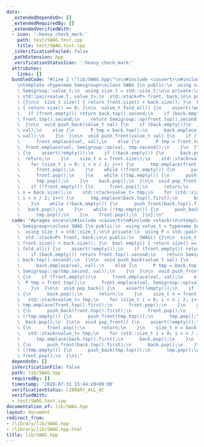 ```yaml
---
data:
  _extendedDependsOn: []
  _extendedRequiredBy: []
  _extendedVerifiedWith:
  - icon: ':heavy_check_mark:'
    path: test/SWAG.test.cpp
    title: test/SWAG.test.cpp
  _isVerificationFailed: false
  _pathExtension: hpp
  _verificationStatusIcon: ':heavy_check_mark:'
  attributes:
    links: []
  bundledCode: "#line 2 \"lib/SWAG.hpp\"\n\n#include <cassert>\n#include <stack>\n\
    \ntemplate <typename Semigroup>\nclass SWAG {\n public:\n  using value_t = typename\
    \ Semigroup::value_t;\n  using size_t = std::size_t;\n\n private:\n  using P =\
    \ std::pair<value_t, value_t>;\n  std::stack<P> front, back;\n\n public:\n  SWAG()\
    \ {}\n\n  size_t size() { return front.size() + back.size(); }\n  bool empty()\
    \ { return size() == 0; }\n\n  value_t fold_all() {\n    assert(!empty());\n \
    \   if (front.empty()) return back.top().second;\n    if (back.empty()) return\
    \ front.top().second;\n    return Semigroup::op(front.top().second, back.top().second);\n\
    \  }\n\n  void push_back(value_t val) {\n    if (back.empty())\n      back.emplace(val,\
    \ val);\n    else {\n      P tmp = back.top();\n      back.emplace(val, Semigroup::op(tmp.second,\
    \ val));\n    }\n  }\n\n  void push_front(value_t val) {\n    if (front.empty())\n\
    \      front.emplace(val, val);\n    else {\n      P tmp = front.top();\n    \
    \  front.emplace(val, Semigroup::op(val, tmp.second));\n    }\n  }\n\n  void pop_back()\
    \ {\n    assert(!empty());\n    if (!back.empty()) {\n      back.pop();\n    \
    \  return;\n    }\n    size_t n = front.size();\n    std::stack<value_t> tmp;\n\
    \    for (size_t i = 0; i < n / 2; i++) {\n      tmp.emplace(front.top().first);\n\
    \      front.pop();\n    }\n    while (!front.empty()) {\n      push_back(front.top().first);\n\
    \      front.pop();\n    }\n    while (!tmp.empty()) {\n      push_front(tmp.top());\n\
    \      tmp.pop();\n    }\n    back.pop();\n  }\n\n  void pop_front() {\n    assert(!empty());\n\
    \    if (!front.empty()) {\n      front.pop();\n      return;\n    }\n    size_t\
    \ n = back.size();\n    std::stack<value_t> tmp;\n    for (std::size_t i = 0;\
    \ i < n / 2; i++) {\n      tmp.emplace(back.top().first);\n      back.pop();\n\
    \    }\n    while (!back.empty()) {\n      push_front(back.top().first);\n   \
    \   back.pop();\n    }\n    while (!tmp.empty()) {\n      push_back(tmp.top());\n\
    \      tmp.pop();\n    }\n    front.pop();\n  }\n};\n"
  code: "#pragma once\n\n#include <cassert>\n#include <stack>\n\ntemplate <typename\
    \ Semigroup>\nclass SWAG {\n public:\n  using value_t = typename Semigroup::value_t;\n\
    \  using size_t = std::size_t;\n\n private:\n  using P = std::pair<value_t, value_t>;\n\
    \  std::stack<P> front, back;\n\n public:\n  SWAG() {}\n\n  size_t size() { return\
    \ front.size() + back.size(); }\n  bool empty() { return size() == 0; }\n\n  value_t\
    \ fold_all() {\n    assert(!empty());\n    if (front.empty()) return back.top().second;\n\
    \    if (back.empty()) return front.top().second;\n    return Semigroup::op(front.top().second,\
    \ back.top().second);\n  }\n\n  void push_back(value_t val) {\n    if (back.empty())\n\
    \      back.emplace(val, val);\n    else {\n      P tmp = back.top();\n      back.emplace(val,\
    \ Semigroup::op(tmp.second, val));\n    }\n  }\n\n  void push_front(value_t val)\
    \ {\n    if (front.empty())\n      front.emplace(val, val);\n    else {\n    \
    \  P tmp = front.top();\n      front.emplace(val, Semigroup::op(val, tmp.second));\n\
    \    }\n  }\n\n  void pop_back() {\n    assert(!empty());\n    if (!back.empty())\
    \ {\n      back.pop();\n      return;\n    }\n    size_t n = front.size();\n \
    \   std::stack<value_t> tmp;\n    for (size_t i = 0; i < n / 2; i++) {\n     \
    \ tmp.emplace(front.top().first);\n      front.pop();\n    }\n    while (!front.empty())\
    \ {\n      push_back(front.top().first);\n      front.pop();\n    }\n    while\
    \ (!tmp.empty()) {\n      push_front(tmp.top());\n      tmp.pop();\n    }\n  \
    \  back.pop();\n  }\n\n  void pop_front() {\n    assert(!empty());\n    if (!front.empty())\
    \ {\n      front.pop();\n      return;\n    }\n    size_t n = back.size();\n \
    \   std::stack<value_t> tmp;\n    for (std::size_t i = 0; i < n / 2; i++) {\n\
    \      tmp.emplace(back.top().first);\n      back.pop();\n    }\n    while (!back.empty())\
    \ {\n      push_front(back.top().first);\n      back.pop();\n    }\n    while\
    \ (!tmp.empty()) {\n      push_back(tmp.top());\n      tmp.pop();\n    }\n   \
    \ front.pop();\n  }\n};"
  dependsOn: []
  isVerificationFile: false
  path: lib/SWAG.hpp
  requiredBy: []
  timestamp: '2020-07-31 15:44:20+09:00'
  verificationStatus: LIBRARY_ALL_AC
  verifiedWith:
  - test/SWAG.test.cpp
documentation_of: lib/SWAG.hpp
layout: document
redirect_from:
- /library/lib/SWAG.hpp
- /library/lib/SWAG.hpp.html
title: lib/SWAG.hpp
---
```

